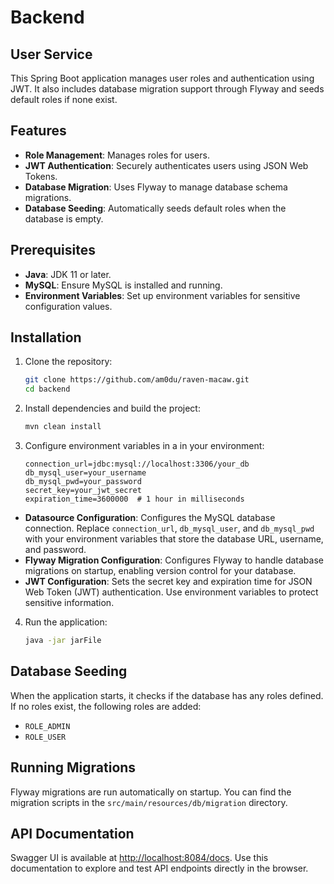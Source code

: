 # Backend 

## User Service

This Spring Boot application manages user roles and authentication using JWT. It also includes database migration support through Flyway and seeds default roles if none exist.

## Features

- **Role Management**: Manages roles for users.
- **JWT Authentication**: Securely authenticates users using JSON Web Tokens.
- **Database Migration**: Uses Flyway to manage database schema migrations.
- **Database Seeding**: Automatically seeds default roles when the database is empty.

## Prerequisites

- **Java**: JDK 11 or later.
- **MySQL**: Ensure MySQL is installed and running.
- **Environment Variables**: Set up environment variables for sensitive configuration values.

## Installation

1. Clone the repository:

   ```bash
   git clone https://github.com/am0du/raven-macaw.git
   cd backend
   ```

2. Install dependencies and build the project:

   ```bash
   mvn clean install
   ```

3. Configure environment variables in a  in your environment:

   ```plaintext
   connection_url=jdbc:mysql://localhost:3306/your_db
   db_mysql_user=your_username
   db_mysql_pwd=your_password
   secret_key=your_jwt_secret
   expiration_time=3600000  # 1 hour in milliseconds
   ```
  - **Datasource Configuration**: Configures the MySQL database connection. Replace `connection_url`, `db_mysql_user`, and `db_mysql_pwd` with your environment variables that store the database URL, username, and password.
  - **Flyway Migration Configuration**: Configures Flyway to handle database migrations on startup, enabling version control for your database. 
  - **JWT Configuration**: Sets the secret key and expiration time for JSON Web Token (JWT) authentication. Use environment variables to protect sensitive information.
    
4. Run the application:

   ```bash
   java -jar jarFile
   ```

## Database Seeding

When the application starts, it checks if the database has any roles defined. If no roles exist, the following roles are added:
- `ROLE_ADMIN`
- `ROLE_USER`

## Running Migrations

Flyway migrations are run automatically on startup. You can find the migration scripts in the `src/main/resources/db/migration` directory.

## API Documentation

Swagger UI is available at [http://localhost:8084/docs](http://localhost:8084/docs). Use this documentation to explore and test API endpoints directly in the browser.

